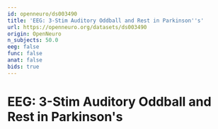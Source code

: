 ```yaml
---
id: openneuro/ds003490
title: 'EEG: 3-Stim Auditory Oddball and Rest in Parkinson''s'
url: https://openneuro.org/datasets/ds003490
origin: OpenNeuro
n_subjects: 50.0
eeg: false
func: false
anat: false
bids: true
---
```


# EEG: 3-Stim Auditory Oddball and Rest in Parkinson's
